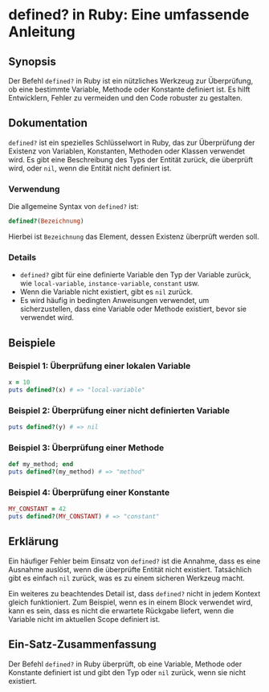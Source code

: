 <!--
Meta Description: # defined? in Ruby: Eine umfassende Anleitung ## Synopsis Der Befehl `defined?` in Ruby ist ein nützliches Werkzeug zur Überprüfung, ob eine bestimmte...
Meta Keywords: defined, variable, ist, ruby, die
-->

# defined? in Ruby: Eine umfassende Anleitung

## Synopsis
Der Befehl `defined?` in Ruby ist ein nützliches Werkzeug zur Überprüfung, ob eine bestimmte Variable, Methode oder Konstante definiert ist. Es hilft Entwicklern, Fehler zu vermeiden und den Code robuster zu gestalten.

## Dokumentation
`defined?` ist ein spezielles Schlüsselwort in Ruby, das zur Überprüfung der Existenz von Variablen, Konstanten, Methoden oder Klassen verwendet wird. Es gibt eine Beschreibung des Typs der Entität zurück, die überprüft wird, oder `nil`, wenn die Entität nicht definiert ist. 

### Verwendung
Die allgemeine Syntax von `defined?` ist:

```ruby
defined?(Bezeichnung)
```

Hierbei ist `Bezeichnung` das Element, dessen Existenz überprüft werden soll. 

### Details
- `defined?` gibt für eine definierte Variable den Typ der Variable zurück, wie `local-variable`, `instance-variable`, `constant` usw.
- Wenn die Variable nicht existiert, gibt es `nil` zurück.
- Es wird häufig in bedingten Anweisungen verwendet, um sicherzustellen, dass eine Variable oder Methode existiert, bevor sie verwendet wird.

## Beispiele
### Beispiel 1: Überprüfung einer lokalen Variable
```ruby
x = 10
puts defined?(x) # => "local-variable"
```

### Beispiel 2: Überprüfung einer nicht definierten Variable
```ruby
puts defined?(y) # => nil
```

### Beispiel 3: Überprüfung einer Methode
```ruby
def my_method; end
puts defined?(my_method) # => "method"
```

### Beispiel 4: Überprüfung einer Konstante
```ruby
MY_CONSTANT = 42
puts defined?(MY_CONSTANT) # => "constant"
```

## Erklärung
Ein häufiger Fehler beim Einsatz von `defined?` ist die Annahme, dass es eine Ausnahme auslöst, wenn die überprüfte Entität nicht existiert. Tatsächlich gibt es einfach `nil` zurück, was es zu einem sicheren Werkzeug macht. 

Ein weiteres zu beachtendes Detail ist, dass `defined?` nicht in jedem Kontext gleich funktioniert. Zum Beispiel, wenn es in einem Block verwendet wird, kann es sein, dass es nicht die erwartete Rückgabe liefert, wenn die Variable nicht im aktuellen Scope definiert ist.

## Ein-Satz-Zusammenfassung
Der Befehl `defined?` in Ruby überprüft, ob eine Variable, Methode oder Konstante definiert ist und gibt den Typ oder `nil` zurück, wenn sie nicht existiert.
